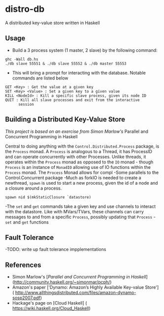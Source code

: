 # distro-db
A distributed key-value store written in Haskell

## Usage
- Build a 3 process system (1 master, 2 slave) by the following
command:
```
ghc -Wall db.hs
./db slave 55551 & ./db slave 55552 & ./db master 55553
```
- This will bring a prompt for interacting with the 
database. Notable commands are listed below
```
GET <Key> : Get the value at a given key
SET <Key> <Value> : Set a given key to a given value
KILL <NodeId> : Kill a specific slave process, given its node ID
QUIT : Kill all slave processes and exit from the interactive
      session
```

## Building a Distributed Key-Value Store
_This project is based on an exercise from Simon Marlow's_
Parallel and Concurrent Programming in Haskell

Central to doing anything with the `Control.Distributed.Process`
package, is the `Process` monad. A `Process` is analogous to a
Thread, it has ProcessID and can operate concurrently with other
Processes. Unlike threads, it operates within the `Process` monad
as opposed to the `IO` monad - though `Process` is an instance of
`MonadIO` allowing use of IO functions within the `Process` monad.
The `Process` Monad allows for compl
-Some parallels to the Control.Concurrent package
-Much as forkIO is needed to create a newthread,
`spawn` is used to start a new process, given the
id of a node and a closure around a process.
```
spawn nid $(mkStaticClosure `datastore)
```
-The `set` and `get` commands take a given key and use channels
to interact with the datastore. Like with MVars/TVars, these channels
can carry messages to and from a specific `Process`, possibly updating
that `Process`
-`set` and `get` functions 
## Fault Tolerance
  -TODO: write up fault tolerance impplementations
  
## References
* Simon Marlow's [*Parallel and Concurrent Programming in Haskell*]
  (http://community.haskell.org/~simonmar/pcph/)
* Amazon's paper ['Dynamo: Amazon’s Highly Available Key-value Store']
 ( http://www.allthingsdistributed.com/files/amazon-dynamo-sosp2007.pdf)
* Hackage's page on [Cloud Haskell]
 ( https://wiki.haskell.org/Cloud_Haskell)
